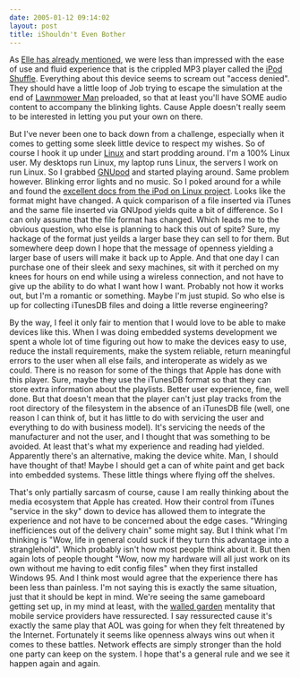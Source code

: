 ```yaml
---
date: 2005-01-12 09:14:02
layout: post
title: iShouldn't Even Bother
---
```


As [Elle has already mentioned](http://ellementk.com/archives/2005/01/12/271), we were less than impressed with the ease of use and fluid experience that is the crippled MP3 player called the [iPod Shuffle](http://www.apple.com/ipodshuffle/). Everything about this device seems to scream out "access denied". They should have a little loop of Job trying to escape the simulation at the end of [Lawnmower Man](http://filebox.vt.edu/users/jirwin/reviews/lawnmowerman.html) preloaded, so that at least you'll have SOME audio content to accompany the blinking lights. Cause Apple doesn't really seem to be interested in letting you put your own on there.

But I've never been one to back down from a challenge, especially when it comes to getting some sleek little device to respect my wishes. So of course I hook it up under [Linux](http://www.kernel.org) and start prodding around. I'm a 100% Linux user.  My desktops run Linux, my laptop runs Linux, the servers I work on run Linux. So I grabbed [GNUpod](http://www.gnu.org/software/gnupod/) and started playing around. Same problem however. Blinking error lights and no music. So I poked around for a while and found the [excellent docs from the iPod on Linux project](http://sourceforge.net/docman/?group_id=52976). Looks like the format might have changed.  A quick comparison of a file inserted via iTunes and the same file inserted via GNUpod yields quite a bit of difference. So I can only assume that the file format has changed. Which leads me to the obvious question, who else is planning to hack this out of spite? Sure, my hackage of the format just yeilds a larger base they can sell to for them. But somewhere deep down I hope that the message of openness yielding a larger base of users will make it back up to Apple. And that one day I can purchase one of their sleek and sexy machines, sit with it perched on my knees for hours on end while using a wireless connection, and not have to give up the ability to do what I want how I want. Probably not how it works out, but I'm a romantic or something. Maybe I'm just stupid. So who else is up for collecting iTunesDB files and doing a little reverse engineering?

By the way, I feel it only fair to mention that I would love to be able to make devices like this. When I was doing embedded systems development we spent a whole lot of time figuring out how to make the devices easy to use, reduce the install requirements, make the system reliable, return meaningful errors to the user when all else fails, and interoperate as widely as we could. There is no reason for some of the things that Apple has done with this player. Sure, maybe they use the iTunesDB format so that they can store extra information about the playlists. Better user experience, fine, well done. But that doesn't mean that the player can't just play tracks from the root directory of the filesystem in the absence of an iTunesDB file (well, one reason I can think of, but it has little to do with servicing the user and everything to do with business model). It's servicing the needs of the manufacturer and not the user, and I thought that was something to be avoided. At least that's what my experience and reading had yielded. Apparently there's an alternative, making the device white. Man, I should have thought of that! Maybe I should get a can of white paint and get back into embedded systems. These little things where flying off the shelves.

That's only partially sarcasm of course, cause I am really thinking about the media ecosystem that Apple has created.  How their control from iTunes "service in the sky" down to device has allowed them to integrate the experience and not have to be concerned about the edge cases. "Wringing inefficiences out of the delivery chain" some might say. But I think what I'm thinking is "Wow, life in general could suck if they turn this advantage into a stranglehold". Which probably isn't how most people think about it. But then again lots of people thought "Wow, now my hardware will all just work on its own without me having to edit config files" when they first installed Windows 95.  And I think most would agree that the experience there has been less than painless. I'm not saying this is exactly the same situation, just that it should be kept in mind. We're seeing the same gameboard getting set up, in my mind at least, with the [walled garden](http://www.russellbeattie.com/notebook/1008227.html) mentality that mobile service providers have ressurected. I say ressurected cause it's exactly the same play that AOL was going for when they felt threatened by the Internet. Fortunately it seems like openness always wins out when it comes to these battles. Network effects are simply stronger than the hold one party can keep on the system. I hope that's a general rule and we see it happen again and again.
